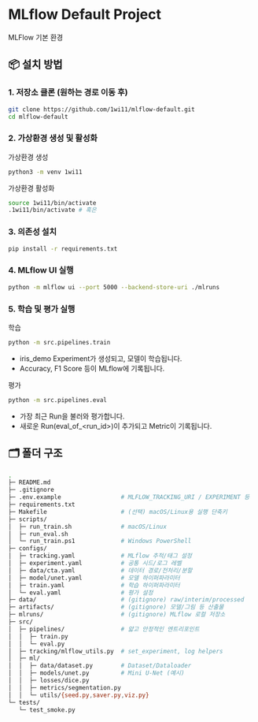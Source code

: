 # MLflow Default Project

MLFlow 기본 환경

## 📦 설치 방법

### 1. 저장소 클론 (원하는 경로 이동 후)
```bash
git clone https://github.com/1wi11/mlflow-default.git
cd mlflow-default
```

### 2. 가상환경 생성 및 활성화
가상환경 생성
```bash
python3 -m venv 1wi11
```

가상환경 활성화
```bash
source 1wi11/bin/activate
.1wi11/bin/activate # 혹은
```

### 3. 의존성 설치
```bash
pip install -r requirements.txt
```

### 4. MLflow UI 실행
```bash
python -m mlflow ui --port 5000 --backend-store-uri ./mlruns
```

### 5. 학습 및 평가 실행
학습
```bash
python -m src.pipelines.train
```
- iris_demo Experiment가 생성되고, 모델이 학습됩니다.
- Accuracy, F1 Score 등이 MLflow에 기록됩니다.

평가
```bash
python -m src.pipelines.eval
```
- 가장 최근 Run을 불러와 평가합니다.
- 새로운 Run(eval_of_<run_id>)이 추가되고 Metric이 기록됩니다.

## 🗂 폴더 구조

```bash
.
├─ README.md
├─ .gitignore
├─ .env.example                 # MLFLOW_TRACKING_URI / EXPERIMENT 등
├─ requirements.txt
├─ Makefile                     # (선택) macOS/Linux용 실행 단축키
├─ scripts/
│  ├─ run_train.sh              # macOS/Linux
│  ├─ run_eval.sh
│  └─ run_train.ps1             # Windows PowerShell
├─ configs/
│  ├─ tracking.yaml             # MLflow 추적/태그 설정
│  ├─ experiment.yaml           # 공통 시드/로그 레벨
│  ├─ data/cta.yaml             # 데이터 경로/전처리/분할
│  ├─ model/unet.yaml           # 모델 하이퍼파라미터
│  ├─ train.yaml                # 학습 하이퍼파라미터
│  └─ eval.yaml                 # 평가 설정
├─ data/                        # (gitignore) raw/interim/processed
├─ artifacts/                   # (gitignore) 모델/그림 등 산출물
├─ mlruns/                      # (gitignore) MLflow 로컬 저장소
├─ src/
│  ├─ pipelines/                # 얇고 안정적인 엔트리포인트
│  │  ├─ train.py
│  │  └─ eval.py
│  ├─ tracking/mlflow_utils.py  # set_experiment, log helpers
│  ├─ ml/
│  │  ├─ data/dataset.py        # Dataset/Dataloader
│  │  ├─ models/unet.py         # Mini U-Net (예시)
│  │  ├─ losses/dice.py
│  │  ├─ metrics/segmentation.py
│  │  └─ utils/{seed.py,saver.py,viz.py}
└─ tests/
   └─ test_smoke.py
```



